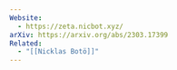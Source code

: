 ```yaml
---
Website:
  - https://zeta.nicbot.xyz/
arXiv: https://arxiv.org/abs/2303.17399
Related:
  - "[[Nicklas Botö]]"
---
```

